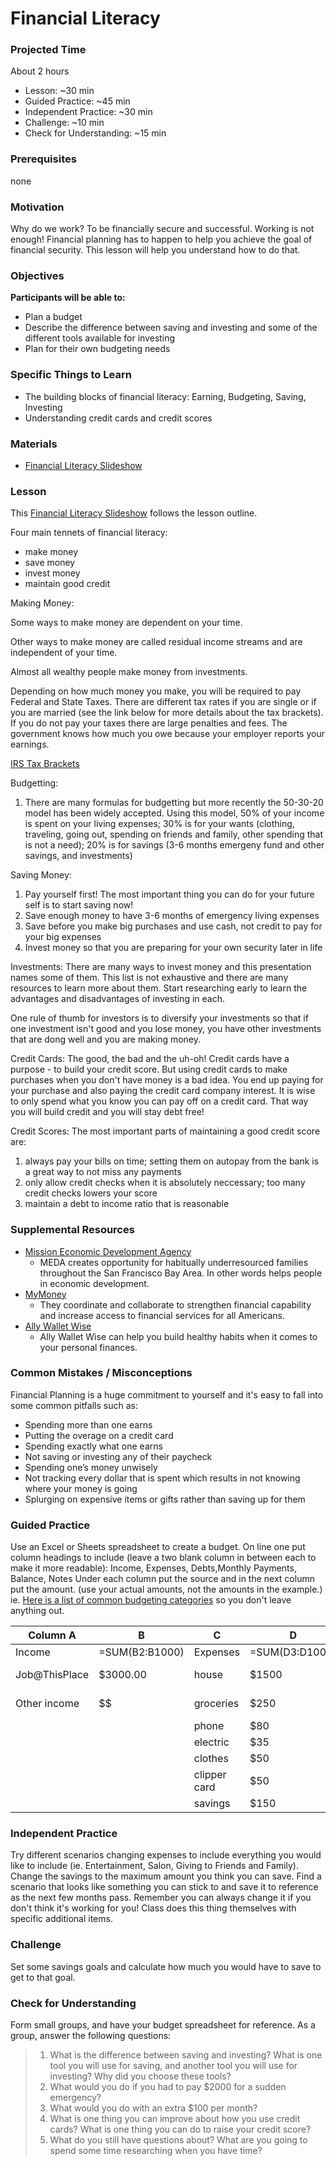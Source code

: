 # Financial Literacy

### Projected Time

About 2 hours

- Lesson: ~30 min
- Guided Practice: ~45 min
- Independent Practice: ~30 min
- Challenge: ~10 min
- Check for Understanding: ~15 min

### Prerequisites

none

### Motivation

Why do we work? To be financially secure and successful.
Working is not enough! Financial planning has to happen to help you achieve the goal of financial security. This lesson will help you understand how to do that.

### Objectives

**Participants will be able to:**

- Plan a budget
- Describe the difference between saving and investing and some of the different tools available for investing
- Plan for their own budgeting needs

### Specific Things to Learn

- The building blocks of financial literacy: Earning, Budgeting, Saving, Investing
- Understanding credit cards and credit scores

### Materials

- [Financial Literacy Slideshow](https://docs.google.com/presentation/d/150KD2ORxehyoOHHzF_RWj_G6wHOMqgQlTavtOFhkJ4A/edit?usp=sharing)

### Lesson

This [Financial Literacy Slideshow](https://docs.google.com/presentation/d/150KD2ORxehyoOHHzF_RWj_G6wHOMqgQlTavtOFhkJ4A/edit?usp=sharing) follows the lesson outline.

Four main tennets of financial literacy:

- make money
- save money
- invest money
- maintain good credit

Making Money:

Some ways to make money are dependent on your time.

Other ways to make money are called residual income streams and are independent of your time.

Almost all wealthy people make money from investments.

Depending on how much money you make, you will be required to pay Federal and State Taxes. There are different tax rates if you are single or if you are married (see the link below for more details about the tax brackets). If you do not pay your taxes there are large penalties and fees. The government knows how much you owe because your employer reports your earnings.

[IRS Tax Brackets](https://www.irs.com/articles/2018-federal-tax-rates-personal-exemptions-and-standard-deductions)

Budgetting:

1. There are many formulas for budgetting but more recently the 50-30-20 model has been widely accepted. Using this
   model, 50% of your income is spent on your living expenses; 30% is for your wants (clothing, traveling, going out, spending on friends and family, other spending that is not a need); 20% is for savings (3-6 months emergeny fund and other savings, and investments)

Saving Money:

1. Pay yourself first! The most important thing you can do for your future self is to start saving now!
2. Save enough money to have 3-6 months of emergency living expenses
3. Save before you make big purchases and use cash, not credit to pay for your big expenses
4. Invest money so that you are preparing for your own security later in life

Investments:
There are many ways to invest money and this presentation names some of them. This list is not exhaustive and there are many resources to learn more about them. Start researching early to learn the advantages and disadvantages of investing in each.

One rule of thumb for investors is to diversify your investments so that if one investment isn't good and you lose money, you have other investments that are dong well and you are making money.

Credit Cards:
The good, the bad and the uh-oh!
Credit cards have a purpose - to build your credit score. But using credit cards to make purchases when you don't have money is a bad idea. You end up paying for your purchase and also paying the credit card company interest. It is wise to only spend what you know you can pay off on a credit card. That way you will build credit and you will stay debt free!

Credit Scores:
The most important parts of maintaining a good credit score are:

1. always pay your bills on time; setting them on autopay from the bank is a great way to not miss any payments
2. only allow credit checks when it is absolutely neccessary; too many credit checks lowers your score
3. maintain a debt to income ratio that is reasonable

### Supplemental Resources

- [Mission Economic Development Agency](https://medasf.org/about/)
  - MEDA creates opportunity for habitually underresourced families throughout the San Francisco Bay Area. In other words helps people in economic development.
- [MyMoney](https://www.mymoney.gov/Pages/About-Us.aspx)
  - They coordinate and collaborate to strengthen financial capability and increase access to financial services for all Americans.
- [Ally Wallet Wise](http://www.allywalletwise.com/)
  - Ally Wallet Wise can help you build healthy habits when it comes to your personal finances.

### Common Mistakes / Misconceptions

Financial Planning is a huge commitment to yourself and it's easy to fall into some common pitfalls such as:

- Spending more than one earns
- Putting the overage on a credit card
- Spending exactly what one earns
- Not saving or investing any of their paycheck
- Spending one’s money unwisely
- Not tracking every dollar that is spent which results in not knowing where your money is going
- Splurging on expensive items or gifts rather than saving up for them

### Guided Practice

Use an Excel or Sheets spreadsheet to create a budget.
On line one put column headings to include (leave a two blank column in between each to make it more readable):
Income, Expenses, Debts,Monthly Payments, Balance, Notes
Under each column put the source and in the next column put the amount. (use your actual amounts, not the amounts in the example.)
ie. [Here is a list of common budgeting categories](http://www.allywalletwise.com/source/downloads/ally_WalletWise_MonthlyIncomeForm.pdf) so you don't leave anything out.

| Column A      | B              | C            | D              | E           | F              | G                   |
| ------------- | -------------- | ------------ | -------------- | ----------- | -------------- | ------------------- |
| Income        | =SUM(B2:B1000) | Expenses     | =SUM(D3:D1000) | Debt        | =SUM(F3:F1000) | Balance             |
| Job@ThisPlace | \$3000.00      | house        | \$1500         | loan        | \$175          | =SUM(B1)-SUM(D1+F1) |
| Other income  | \$\$           | groceries    | \$250          | credit card | \$30           |                     |
|               |                | phone        | \$80           |             |                |                     |
|               |                | electric     | \$35           |             |                |                     |
|               |                | clothes      | \$50           |             |                |                     |
|               |                | clipper card | \$50           |             |                |                     |  |
|               |                | savings      | \$150          |             |                |                     |  |

### Independent Practice

Try different scenarios changing expenses to include everything you would like to include (ie. Entertainment, Salon, Giving to Friends and Family). Change the savings to the maximum amount you think you can save. Find a scenario that looks like something you can stick to and save it to reference as the next few months pass. Remember you can always change it if you don't think it's working for you!
Class does this thing themselves with specific additional items.

### Challenge

Set some savings goals and calculate how much you would have to save to get to that goal.

### Check for Understanding

Form small groups, and have your budget spreadsheet for reference.
As a group, answer the following questions:

> 1.  What is the difference between saving and investing? What is one tool you will use for saving, and another tool you will use for investing? Why did you choose these tools?
> 2.  What would you do if you had to pay \$2000 for a sudden emergency?
> 3.  What would you do with an extra \$100 per month?
> 4.  What is one thing you can improve about how you use credit cards? What is one thing you can do to raise your credit score?
> 5.  What do you still have questions about? What are you going to spend some time researching when you have time?
